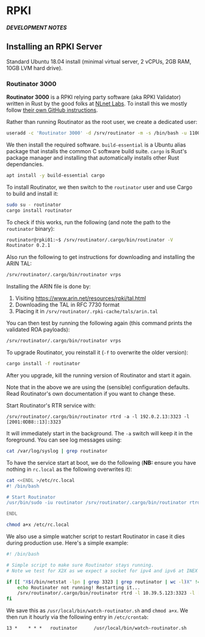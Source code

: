 # RPKI

***DEVELOPMENT NOTES***







## Installing an RPKI Server

Standard Ubuntu 18.04 install (minimal virtual server, 2 vCPUs, 2GB RAM, 10GB LVM hard drive).



### Routinator 3000

**Routinator 3000** is a RPKI relying party software (aka RPKI Validator) written in Rust by the good folks at [NLnet Labs](https://www.nlnetlabs.nl/projects/rpki/routinator/). To install this we mostly follow [their own GitHub instructions](https://github.com/NLnetLabs/routinator).

Rather than running Routinator as the root user, we create a dedicated user:

```sh
useradd -c 'Routinator 3000' -d /srv/routinator -m -s /bin/bash -u 1100 routinator
```

We then install the required software. `build-essential` is a Ubuntu alias package that installs the common C software build suite. `cargo` is Rust's package manager and installing that automatically installs other Rust dependancies.

```sh
apt install -y build-essential cargo
```

To install Routinator, we then switch to the `routinator` user and use Cargo to build and install it:

```sh
sudo su - routinator
cargo install routinator
```

To check if this works, run the following (and note the path to the `routinator` binary):

```sh
routinator@rpki01:~$ /srv/routinator/.cargo/bin/routinator -V
Routinator 0.2.1
```

Also run the following to get instructions for downloading and installing the ARIN TAL:

```sh
/srv/routinator/.cargo/bin/routinator vrps
```

Installing the ARIN file is done by:

1. Visiting https://www.arin.net/resources/rpki/tal.html
2. Downloading the TAL in RFC 7730 format
3. Placing it in `/srv/routinator/.rpki-cache/tals/arin.tal`

You can then test by running the following again (this command prints the validated ROA payloads):

```sh
/srv/routinator/.cargo/bin/routinator vrps
```

To upgrade Routinator, you reinstall it (`-f` to overwrite the older version):

```sh
cargo install -f routinator
```

After you upgrade, kill the running version of Routinator and start it again.

Note that in the above we are using the (sensible) configuration defaults. Read Routinator's own documentation if you want to change these.

Start Routinator's RTR service with:

```
/srv/routinator/.cargo/bin/routinator rtrd -a -l 192.0.2.13:3323 -l [2001:0DB8::13]:3323
```

It will immediately start in the background. The `-a` switch will keep it in the foreground. You can see log messages using:

```sh
cat /var/log/syslog | grep routinator
```

To have the service start at boot, we do the following (**NB:** ensure you have nothing in `rc.local` as the following overwrites it):

```sh
cat <<ENDL >/etc/rc.local
#! /bin/bash

# Start Routinator
/usr/bin/sudo -iu routinator /srv/routinator/.cargo/bin/routinator rtrd -l 10.39.5.123:3323 -l [2001:7f8:18:5::123]:3323

ENDL

chmod a+x /etc/rc.local
```

We also use a simple watcher script to restart Routinator in case it dies during production use. Here's a simple example:

```sh
#! /bin/bash

# Simple script to make sure Routinator stays running.
# Note we test for X2X as we expect a socket for ipv4 and ipv6 at INEX

if [[ "X$(/bin/netstat -lpn | grep 3323 | grep routinator | wc -l)X" != "X2X" ]]; then
    echo Routinater not running! Restarting it...
    /srv/routinator/.cargo/bin/routinator rtrd -l 10.39.5.123:3323 -l [2001:7f8:18:5::123]:3323
fi
```

We save this as `/usr/local/bin/watch-routinator.sh` and `chmod a+x`. We then run it hourly via the following entry in `/etc/crontab`:

```
13 *    * * *   routinator      /usr/local/bin/watch-routinator.sh
```
